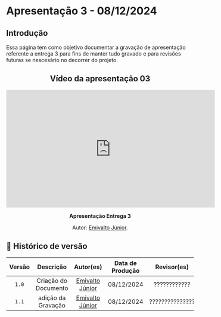 # Apresentação 3 - 08/12/2024

## Introdução 
Essa página tem como objetivo documentar a gravação de apresentação  referente a entrega 3 para fins de manter tudo gravado e para revisões futuras se nescesário no decorrer do projeto.

<center>

## Vídeo da apresentação 03


<iframe width="560" height="315" src="https://www.youtube.com/embed/_JDpkjuvxbA?si=fjAXtcRmeCReRZKz" title="YouTube video player" frameborder="0" allow="accelerometer; autoplay; clipboard-write; encrypted-media; gyroscope; picture-in-picture; web-share" referrerpolicy="strict-origin-when-cross-origin" allowfullscreen></iframe>


<div align="center">
    <p><strong>Apresentação Entrega 3</strong></p>
    <p>Autor: <a href="https://github.com/EmivaltoJrr">Emivalto Júnior</a>.</p>
</div>


</center>

## 📑 Histórico de versão
| Versão | Descrição | Autor(es) | Data de Produção | Revisor(es) | Data de Revisão |   
|:------:|:-------------------------------:|:--------------:|:--------------:|:-------------:|:---------------------:|
|  `1.0`  | Criação do Documento  | [Emivalto Júnior](https://github.com/EmivaltoJrr) | 08/12/2024  |  ???????????? | 08/12/2024 |
|  `1.1`  | adição da Gravação | [Emivalto Júnior](https://github.com/EmivaltoJrr) | 08/12/2024  | ??????????????? | 08/12/2024 |
